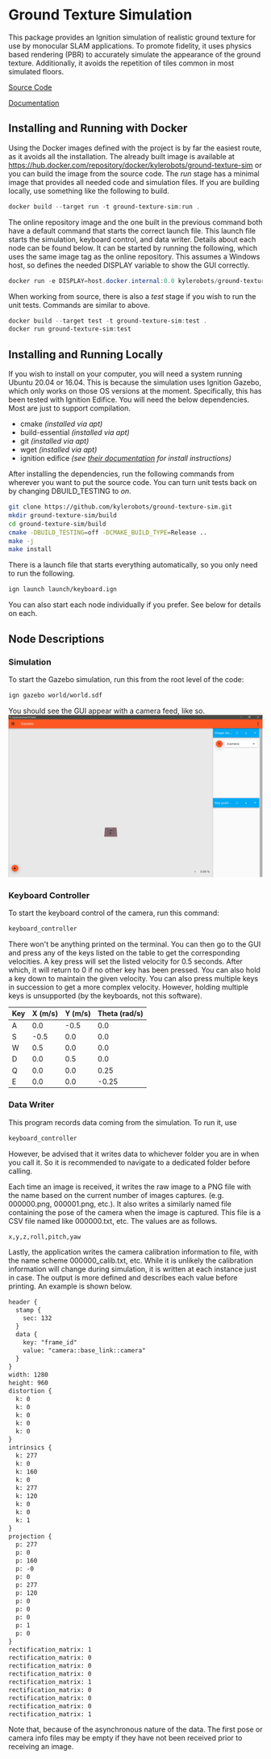 # Ground Texture Simulation
This package provides an Ignition simulation of realistic ground texture for use by monocular SLAM applications. To
promote fidelity, it uses physics based rendering (PBR) to accurately simulate the appearance of the ground texture.
Additionally, it avoids the repetition of tiles common in most simulated floors.

[Source Code](https://github.com/kylerobots/ground-texture-sim)

[Documentation](https://kylerobots.github.io/ground-texture-sim/)

## Installing and Running with Docker ##
Using the Docker images defined with the project is by far the easiest route, as it avoids all the installation. The
already built image is available at https://hub.docker.com/repository/docker/kylerobots/ground-texture-sim or you can
build the image from the source code. The *run* stage has a minimal image that provides all needed code and simulation
files. If you are building locally, use something like the following to build.
```powershell
docker build --target run -t ground-texture-sim:run .
```
The online repository image and the one built in the previous command both have a default command that starts the
correct launch file. This launch file starts the simulation, keyboard control, and data writer. Details about each
node can be found below. It can be started by running the following, which uses the same image tag as the online
repository. This assumes a Windows host, so defines the needed DISPLAY variable to show the GUI correctly.
```powershell
docker run -e DISPLAY=host.docker.internal:0.0 kylerobots/ground-texture-sim:1.1.0
```

When working from source, there is also a *test* stage if you wish to run the unit tests. Commands are similar to above.
```powershell
docker build --target test -t ground-texture-sim:test .
docker run ground-texture-sim:test
```

## Installing and Running Locally ##
If you wish to install on your computer, you will need a system running Ubuntu 20.04 or 16.04. This is because the
simulation uses Ignition Gazebo, which only works on those OS versions at the moment. Specifically, this has been tested
with Ignition Edifice. You will need the below dependencies. Most are just to support compilation.

* cmake *(installed via apt)*
* build-essential *(installed via apt)*
* git *(installed via apt)*
* wget *(installed via apt)*
* ignition edifice *(see [their documentation](https://www.ignitionrobotics.org/docs/edifice/install_ubuntu) for install
instructions)*

After installing the dependencies, run the following commands from wherever you want to put the source code. You can
turn unit tests back on by changing DBUILD_TESTING to *on*.
```bash
git clone https://github.com/kylerobots/ground-texture-sim.git
mkdir ground-texture-sim/build
cd ground-texture-sim/build
cmake -DBUILD_TESTING=off -DCMAKE_BUILD_TYPE=Release ..
make -j
make install
```

There is a launch file that starts everything automatically, so you only need to run the following.
```bash
ign launch launch/keyboard.ign
```
You can also start each node individually if you prefer. See below for details on each.

## Node Descriptions ##

### Simulation ###
To start the Gazebo simulation, run this from the root level of the code:
```bash
ign gazebo world/world.sdf
```
You should see the GUI appear with a camera feed, like so.
![Example GUI](GUI.png)

### Keyboard Controller ###
To start the keyboard control of the camera, run this command:
```bash
keyboard_controller
```
There won't be anything printed on the terminal. You can then go to the GUI and press any of the keys listed on the
table to get the corresponding velocities. A key press will set the listed velocity for 0.5 seconds. After which, it
will return to 0 if no other key has been pressed. You can also hold a key down to maintain the given velocity. You
can also press multiple keys in succession to get a more complex velocity. However, holding multiple keys is
unsupported (by the keyboards, not this software).

| Key | X (m/s) | Y (m/s) | Theta (rad/s) |
| --- | ------- | ------- | ------------- |
| A   | 0.0     | -0.5    | 0.0           |
| S   | -0.5    | 0.0     | 0.0           |
| W   | 0.5     | 0.0     | 0.0           |
| D   | 0.0     | 0.5     | 0.0           |
| Q   | 0.0     | 0.0     | 0.25          |
| E   | 0.0     | 0.0     | -0.25         |

### Data Writer ###
This program records data coming from the simulation. To run it, use
```bash
keyboard_controller
```
However, be advised that it writes data to whichever folder you are in when you call it. So it is recommended to
navigate to a dedicated folder before calling.

Each time an image is received, it writes the raw image to a PNG file with the name based on the current number of
images captures. (e.g. 000000.png, 000001.png, etc.). It also writes a similarly named file containing the pose of the
camera when the image is captured. This file is a CSV file named like 000000.txt, etc. The values are as follows.
```
x,y,z,roll,pitch,yaw
```
Lastly, the application writes the camera calibration information to file, with the name scheme 000000_calib.txt, etc.
While it is unlikely the calibration information will change during simulation, it is written at each instance just in
case. The output is more defined and describes each value before printing. An example is shown below.

```
header {
  stamp {
    sec: 132
  }
  data {
    key: "frame_id"
    value: "camera::base_link::camera"
  }
}
width: 1280
height: 960
distortion {
  k: 0
  k: 0
  k: 0
  k: 0
  k: 0
}
intrinsics {
  k: 277
  k: 0
  k: 160
  k: 0
  k: 277
  k: 120
  k: 0
  k: 0
  k: 1
}
projection {
  p: 277
  p: 0
  p: 160
  p: -0
  p: 0
  p: 277
  p: 120
  p: 0
  p: 0
  p: 0
  p: 1
  p: 0
}
rectification_matrix: 1
rectification_matrix: 0
rectification_matrix: 0
rectification_matrix: 0
rectification_matrix: 1
rectification_matrix: 0
rectification_matrix: 0
rectification_matrix: 0
rectification_matrix: 1
```

Note that, because of the asynchronous nature of the data. The first pose or camera info files may be empty if they have
not been received prior to receiving an image.
